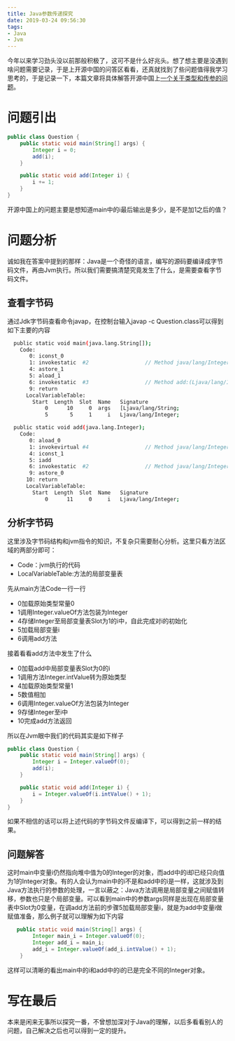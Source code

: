 ```yaml
---
title: Java参数传递探究
date: 2019-03-24 09:56:30
tags:
- Java
- Jvm
---
```

今年以来学习劲头没以前那般积极了，这可不是什么好兆头。想了想主要是没遇到啥问题需要记录，于是上开源中国的问答区看看，还真就找到了些问题值得我学习思考的，于是记录一下，本篇文章将具体解答开源中国上[一个关于类型和传参的问题](https://www.oschina.net/question/3622405_2304212)。
<!-- more -->

# 问题引出

```java
public class Question {
    public static void main(String[] args) {
        Integer i = 0;
        add(i);
    }

    public static void add(Integer i) {
        i += 1;
    }
}
```

开源中国上的问题主要是想知道main中的i最后输出是多少，是不是加1之后的值？

# 问题分析

诚如我在答案中提到的那样：Java是一个奇怪的语言，编写的源码要编译成字节码文件，再由Jvm执行。所以我们需要搞清楚究竟发生了什么，是需要查看字节码文件。

## 查看字节码

通过Jdk字节码查看命令javap，在控制台输入javap -c Question.class可以得到如下主要的内容

```bash
  public static void main(java.lang.String[]);
    Code:
       0: iconst_0
       1: invokestatic  #2                  // Method java/lang/Integer.valueOf:(I)Ljava/lang/Integer;
       4: astore_1
       5: aload_1
       6: invokestatic  #3                  // Method add:(Ljava/lang/Integer;)V
       9: return
      LocalVariableTable:
        Start  Length  Slot  Name   Signature
            0      10     0  args   [Ljava/lang/String;
            5       5     1     i   Ljava/lang/Integer;

  public static void add(java.lang.Integer);
    Code:
       0: aload_0
       1: invokevirtual #4                  // Method java/lang/Integer.intValue:()I
       4: iconst_1
       5: iadd
       6: invokestatic  #2                  // Method java/lang/Integer.valueOf:(I)Ljava/lang/Integer;
       9: astore_0
      10: return
      LocalVariableTable:
        Start  Length  Slot  Name   Signature
            0      11     0     i   Ljava/lang/Integer;
```

## 分析字节码

这里涉及字节码结构和jvm指令的知识，不复杂只需要耐心分析。这里只看方法区域的两部分即可：

- Code：jvm执行的代码
- LocalVariableTable:方法的局部变量表

先从main方法Code一行一行

- 0加载原始类型常量0
- 1调用Integer.valueOf方法包装为Integer
- 4存储Integer至局部变量表Slot为1的i中，自此完成对i的初始化
- 5加载局部变量i
- 6调用add方法

接着看看add方法中发生了什么

- 0加载add中局部变量表Slot为0的i
- 1调用方法Integer.intValue转为原始类型
- 4加载原始类型常量1
- 5数值相加
- 6调用Integer.valueOf方法包装为Integer
- 9存储Integer至i中
- 10完成add方法返回

所以在Jvm眼中我们的代码其实是如下样子

```java
public class Question {
    public static void main(String[] args) {
        Integer i = Integer.valueOf(0);
        add(i);
    }

    public static void add(Integer i) {
        i = Integer.valueOf(i.intValue() + 1);
    }
}
```

如果不相信的话可以将上述代码的字节码文件反编译下，可以得到之前一样的结果。

## 问题解答

这时main中变量i仍然指向堆中值为0的Integer的对象，而add中的i却已经只向值为1的Integer对象。有的人会认为main中的i不是和add中的i是一样，这就涉及到Java方法执行的参数的处理，一言以蔽之：Java方法调用是局部变量之间赋值转移，参数也只是个局部变量。可以看到main中的参数args同样是出现在局部变量表中Slot为0变量，在调add方法前的步骤5加载局部变量i，就是为add中变量i做赋值准备，那么例子就可以理解为如下内容

```Java
   public static void main(String[] args) {
        Integer main_i = Integer.valueOf(0);
        Integer add_i = main_i;
        add_i = Integer.valueOf(add_i.intValue() + 1);
    }
```

这样可以清晰的看出main中的i和add中的i的已是完全不同的Integer对象。

# 写在最后

本来是闲来无事所以探究一番，不曾想加深对于Java的理解，以后多看看别人的问题，自己解决之后也可以得到一定的提升。